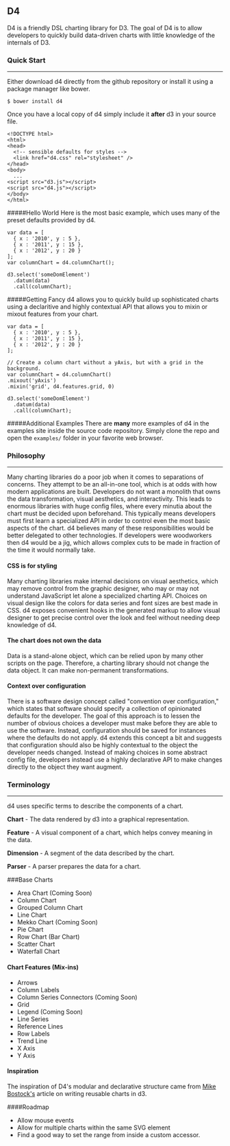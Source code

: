 ## D4

D4 is a friendly DSL charting library for D3. The goal of D4 is to allow developers
to quickly build data-driven charts with little knowledge of the internals of D3.

### Quick Start
* * *

Either download d4 directly from the github repository or install it using a package manager like bower.

    $ bower install d4

Once you have a local copy of d4 simply include it **after** d3 in your source file.

    <!DOCTYPE html>
    <html>
    <head>
      <!-- sensible defaults for styles -->
      <link href="d4.css" rel="stylesheet" />
    </head>
    <body>
      ...
    <script src="d3.js"></script>
    <script src="d4.js"></script>
    </body>
    </html>

#####Hello World
Here is the most basic example, which uses many of the preset defaults provided by d4.

    var data = [
      { x : '2010', y : 5 },
      { x : '2011', y : 15 },
      { x : '2012', y : 20 }
    ];
    var columnChart = d4.columnChart();

    d3.select('someDomElement')
      .datum(data)
      .call(columnChart);

#####Getting Fancy
d4 allows you to quickly build up sophisticated charts using a declaritive and highly contextual API that allows you to mixin
or mixout features from your chart.

    var data = [
      { x : '2010', y : 5 },
      { x : '2011', y : 15 },
      { x : '2012', y : 20 }
    ];

    // Create a column chart without a yAxis, but with a grid in the background.
    var columnChart = d4.columnChart()
    .mixout('yAxis')
    .mixin('grid', d4.features.grid, 0)

    d3.select('someDomElement')
      .datum(data)
      .call(columnChart);

#####Additional Examples
There are **many** more examples of d4 in the examples site inside the source code repository. Simply clone the repo and
open the `examples/` folder in your favorite web browser.

### Philosophy
* * *

Many charting libraries do a poor job when it comes to separations of concerns.
They attempt to be an all-in-one tool, which is at odds with how modern
applications are built. Developers do not want a monolith that owns
the data transformation, visual aesthetics, and interactivity. This leads to
enormous libraries with huge config files, where every minutia about the chart
must be decided upon beforehand. This typically means developers must first
learn a specialized API in order to control even the most basic aspects of the chart.
d4 believes many of these responsibilities would be better delegated to other technologies.
If developers were woodworkers then d4 would be a jig, which allows complex cuts to be made
in fraction of the time it would normally take.

#### CSS is for styling

Many charting libraries make internal decisions on visual aesthetics, which may
remove control from the graphic designer, who may or may not understand JavaScript let
alone a specialized charting API. Choices on visual design like the colors for data series and font
sizes are best made in CSS. d4 exposes convenient hooks in the generated markup
to allow visual designer to get precise control over the look and feel without
needing deep knowledge of d4.

#### The chart does not own the data

Data is a stand-alone object, which can be relied upon by many other scripts on
the page. Therefore, a charting library should not change the data object. It can make non-permanent
transformations.

#### Context over configuration

There is a software design concept called "convention over configuration," which states that software should specify a collection of opinionated defaults for the developer. The goal of this approach is to lessen the number of obvious choices a developer must make before they are able to use the software. Instead, configuration should be saved for instances where the defaults do not apply. d4 extends this concept a bit and suggests that configuration should also be highly contextual to the object the developer needs changed. Instead of making choices in some abstract config file, developers instead use a highly declarative API to make changes directly to the object they want augment.

### Terminology
* * *

d4 uses specific terms to describe the components of a chart.

__Chart__ - The data rendered by d3 into a graphical representation.

__Feature__ - A visual component of a chart, which helps convey meaning in the data.

__Dimension__ - A segment of the data described by the chart.

__Parser__ - A parser prepares the data for a chart.

###Base Charts

* Area Chart (Coming Soon)
* Column Chart
* Grouped Column Chart
* Line Chart
* Mekko Chart (Coming Soon)
* Pie Chart
* Row Chart (Bar Chart)
* Scatter Chart
* Waterfall Chart

#### Chart Features (Mix-ins)

* Arrows
* Column Labels
* Column Series Connectors (Coming Soon)
* Grid
* Legend (Coming Soon)
* Line Series
* Reference Lines
* Row Labels
* Trend Line
* X Axis
* Y Axis


#### Inspiration
The inspiration of D4's modular and declarative structure came from
[Mike Bostock's](http://bost.ocks.org/mike/chart/) article on writing reusable
charts in d3.

####Roadmap
* Allow mouse events
* Allow for multiple charts within the same SVG element
* Find a good way to set the range from inside a custom accessor.
